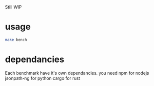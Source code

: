 Still WIP

# usage
```sh
make bench
```

# dependancies

Each benchmark have it's own dependancies.
you need npm for nodejs
jsonpath-ng for python
cargo for rust
